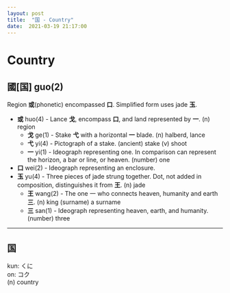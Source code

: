 ```yaml
---
layout: post
title:  "国 - Country"
date:  2021-03-19 21:17:00
---
```


# Country

## 國[国] guo(2)

Region **或**(phonetic) encompassed **口**. Simplified form uses jade **玉**.

- **或** huo(4) - Lance **戈**, encompass **口**, and land represented by **一**.
(n) region
    - **戈** ge(1) - Stake **弋** with a horizontal **一** blade.
    (n) halberd, lance
    - **弋** yi(4) - Pictograph of a stake.
    (ancient) stake (v) shoot
    - **一** yi(1) - Ideograph representing one.
    In comparison can represent the horizon, a bar or line, or heaven.
    (number) one
- **口** wei(2) - Ideograph representing an enclosure.  
- **玉** yu(4) - Three pieces of jade strung together.
Dot, not added in composition, distinguishes it from **王**.
(n) jade
    - **王** wang(2) - The one 一 who connects heaven, humanity and earth **三**.
    (n) king (surname) a surname
    - **三** san(1) - Ideograph representing heaven, earth, and humanity.
    (number) three

______

## 国

kun: くに  
on: コク  
(n) country
